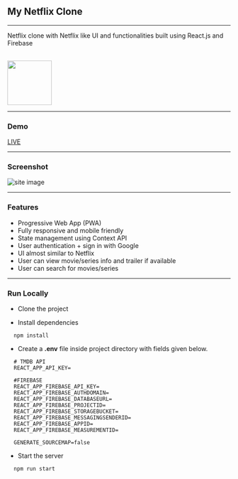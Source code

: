 ## My Netflix Clone
<hr>

Netflix clone with Netflix like UI and functionalities built using React.js and Firebase

<br/>
<img style="text-align: center; margin: 0 auto" src="https://upload.wikimedia.org/wikipedia/commons/0/08/Netflix_2015_logo.svg" height="100" alt="" />
<br/>

<hr>

### Demo 

[LIVE ](https://my-netflix-clone-3ll6.vercel.app/)

<hr>

### Screenshot

![site image](https://i.imgur.com/xaZ8L6P.jpg)

<hr>

### Features

- Progressive Web App (PWA)
- Fully responsive and mobile friendly
- State management using Context API
- User authentication + sign in with Google
- UI almost similar to Netflix
- User can view movie/series info and trailer if available
- User can search for movies/series

<hr>

### Run Locally

- Clone the project

- Install dependencies

```
  npm install
```

- Create a **.env** file inside project directory with fields given below.

```
  # TMDB API
  REACT_APP_API_KEY=  

  #FIREBASE
  REACT_APP_FIREBASE_API_KEY=
  REACT_APP_FIREBASE_AUTHDOMAIN=
  REACT_APP_FIREBASE_DATABASEURL=
  REACT_APP_FIREBASE_PROJECTID=
  REACT_APP_FIREBASE_STORAGEBUCKET=
  REACT_APP_FIREBASE_MESSAGINGSENDERID=
  REACT_APP_FIREBASE_APPID=
  REACT_APP_FIREBASE_MEASUREMENTID=

  GENERATE_SOURCEMAP=false
```

- Start the server

```
  npm run start
```

